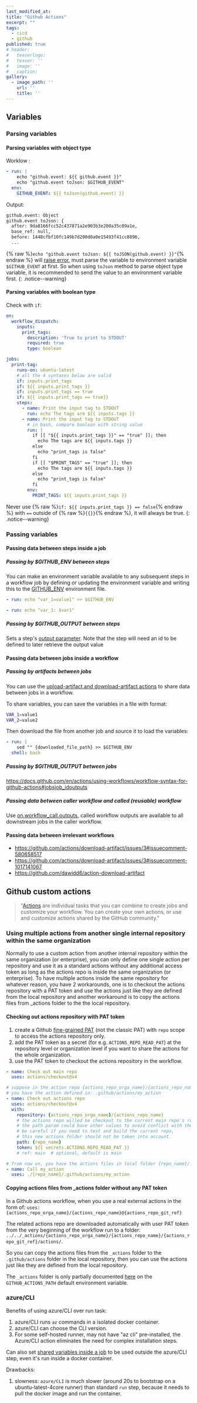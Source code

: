 ```yaml
---
last_modified_at:
title: "Github Actions"
excerpt: ""
tags:
  - cicd
  - github
published: true
# header:
#   teaserlogo:
#   teaser: ''
#   image: ''
#   caption:
gallery:
  - image_path: ''
    url: ''
    title: ''
---
```


## Variables

### Parsing variables

#### Parsing variables with object type

Worklow :

```yaml
- run: |
    echo "github.event: ${{ github.event }}"
    echo "github.event toJson: $GITHUB_EVENT"
  env:
    GITHUB_EVENT: ${{ toJson(github.event) }}
```

Output:

```bash
github.event: Object
github.event toJson: {
  after: 9da8166fcc52c437871a2e903b3e200a35c09a1e,
  base_ref: null,
  before: 1448cfbf10fc149b7d200d0a0e15493f41cc8896,
  ...
```

{% raw %}`echo "github.event toJson: ${{ toJSON(github.event) }}"`{% endraw %} will [raise error](https://github.com/actions/runner/issues/1656#issuecomment-1030077729), must parse the variable to environment variable `$GITHUB_EVENT` at first. So when using `toJson` method to parse object type variable, it is recommended to send the value to an environment variable first.
{: .notice--warning}

#### Parsing variables with boolean type

Check with `if`:

```yaml
on:
  workflow_dispatch:
    inputs:
      print_tags:
        description: 'True to print to STDOUT'
        required: true
        type: boolean

jobs:
  print-tag:
    runs-on: ubuntu-latest
    # all the 4 syntaxes below are valid
    if: inputs.print_tags
    if: ${{ inputs.print_tags }}
    if: inputs.print_tags == true
    if: ${{ inputs.print_tags == true}}
    steps:
      - name: Print the input tag to STDOUT
        run: echo The tags are ${{ inputs.tags }}
      - name: Print the input tag to STDOUT
        # in bash, compare boolean with string value
        run: |
          if [[ "${{ inputs.print_tags }}" == "true" ]]; then
            echo The tags are ${{ inputs.tags }}
          else
            echo "print_tags is false"
          fi
          if [[ "$PRINT_TAGS" == "true" ]]; then
            echo The tags are ${{ inputs.tags }}
          else
            echo "print_tags is false"
          fi
        env:
          PRINT_TAGS: ${{ inputs.print_tags }}
```

Never use {% raw %}`if: ${{ inputs.print_tags }} == false`{% endraw %} with `==` outside of {% raw %}`{{}}`{% endraw %}, it will always be true.
{: .notice--warning}

### Passing variables

#### Passing data between steps inside a job

##### Passing by $GITHUB_ENV between steps

You can make an environment variable available to any subsequent steps in a workflow job by defining or updating the environment variable and writing this to the [GITHUB_ENV](https://docs.github.com/en/actions/using-workflows/workflow-commands-for-github-actions#setting-an-environment-variable) environment file.

```yaml
- run: echo "var_1=value1" >> $GITHUB_ENV

- run: echo "var_1: $var1"
```

##### Passing by $GITHUB_OUTPUT between steps

Sets a step's [output parameter](https://docs.github.com/en/actions/using-workflows/workflow-commands-for-github-actions#setting-an-output-parameter). Note that the step will need an id to be defined to later retrieve the output value

#### Passing data between jobs inside a workflow

##### Passing by artifacts between jobs

You can use the [upload-artifact and download-artifact actions](https://docs.github.com/en/actions/using-workflows/storing-workflow-data-as-artifacts) to share data between jobs in a workflow.

To share variables, you can save the variables in a file with format:

```bash
VAR_1=value1
VAR_2=value2
```

Then download the file from another job and source it to load the variables:

```yaml
- run: |
    sed "" {downloaded_file_path} >> $GITHUB_ENV
  shell: bash
```

##### Passing by $GITHUB_OUTPUT between jobs

<https://docs.github.com/en/actions/using-workflows/workflow-syntax-for-github-actions#jobsjob_idoutputs>

##### Passing data between caller workflow and called (reusable) workflow

Use [on.workflow_call.outputs](https://docs.github.com/en/actions/using-workflows/workflow-syntax-for-github-actions#onworkflow_calloutputs), called workflow outputs are available to all downstream jobs in the caller workflow.

#### Passing data between irrelevant workflows

- <https://github.com/actions/download-artifact/issues/3#issuecomment-580658517>
- <https://github.com/actions/download-artifact/issues/3#issuecomment-1017141067>
- <https://github.com/dawidd6/action-download-artifact>

## Github custom actions

> "[Actions](https://docs.github.com/en/actions/creating-actions/about-custom-actions) are individual tasks that you can combine to create jobs and customize your workflow. You can create your own actions, or use and customize actions shared by the GitHub community."

### Using multiple actions from another single internal repository within the same organization

Normally to use a custom action from another internal repository within the same organization (or enterprise), you can only define one single action per repository and use it as a standard actions without any additional access token as long as the actions repo is inside the same organization (or enterprise). To have multiple actions inside the same repository for whatever reason, you have 2 workarounds, one is to checkout the actions repository with a PAT token and use the actions just like they are defined from the local repository and another workaround is to copy the actions files from _actions folder to the the local repository.

#### Checking out actions repository with PAT token

1. create a Github [fine-grained PAT](https://docs.github.com/en/authentication/keeping-your-account-and-data-secure/managing-your-personal-access-tokens#creating-a-fine-grained-personal-access-token) (not the classic PAT) with `repo` scope to access the actions repository only.
2. add the PAT token as a secret (for e.g. `ACTIONS_REPO_READ_PAT`) at the repository level or organization level if you want to share the actions for the whole organization.
3. use the PAT token to checkout the actions repository in the workflow.

```yaml
- name: Check out main repo
  uses: actions/checkout@v4

# suppose in the action repo {actions_repo_orga_name}/{actions_repo_name},
# you have the action defined in: .github/actions/my_action
- name: Check out actions repo
  uses: actions/checkout@v4
  with:
    repository: {actions_repo_orga_name}/{actions_repo_name}
    # the actions repo willed be checkout to the current main repo's root folder,
    # the path param could have other values to avoid conflict with the current repo,
    # be careful if you need to test and build the current repo,
    # this new actions folder should not be taken into account.
    path: {repo_name}
    token: ${{ secrets.ACTIONS_REPO_READ_PAT }}
    # ref: main  # optional, default is main

# from now on, you have the actions files in local folder {repo_name}/.github/actions
- name: Call my_action
  uses: ./{repo_name}/.github/actions/my_action
```

#### Copying actions files from _actions folder without any PAT token

In a Github actions workflow, when you use a real external actions in the form of:
`uses: {actions_repo_orga_name}/{actions_repo_name}@{actions_repo_git_ref}`

The related actions repo are downloaded automatically with user PAT token from the very beginning of the workflow run to a folder:
`../../_actions/{actions_repo_orga_name}/{actions_repo_name}/{actions_repo_git_ref}/actions/`.

So you can copy the actions files from the `_actions` folder to the `.github/actions` folder in the local repository, then you can use the actions just like they are defined from the local repository.

The `_actions` folder is only partially documented [here](https://docs.github.com/en/actions/learn-github-actions/variables#default-environment-variables) on the `GITHUB_ACTIONS_PATH` default environment variable.

### azure/CLI

Benefits of using azure/CLI over run task:

1. azure/CLI runs `az` commands in a isolated docker container.
2. azure/CLI can choose the CLI version.
3. For some self-hosted runner, may not have "az cli" pre-installed, the Azure/CLI action eliminates the need for complex installation steps.

Can also set [shared variables inside a job](#sharing-data-between-steps-inside-a-job) to be used outside the azure/CLI step, even it's run inside a docker container.

Drawbacks:

1. slowness: `azure/CLI` is much slower (around 20s to bootstrap on a ubuntu-latest-4core runner) than standard `run` step, because it needs to pull the docker image and run the container.
